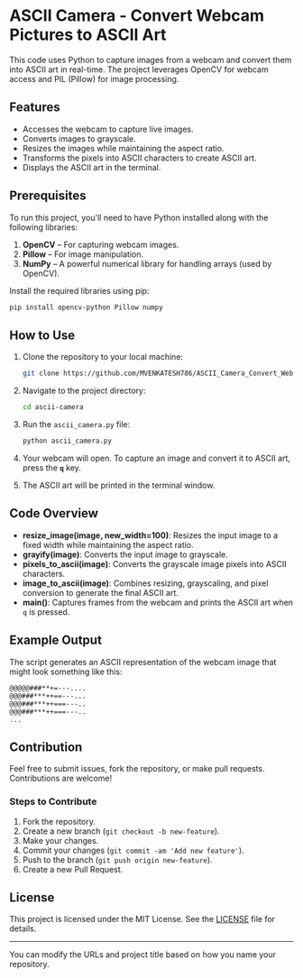 
# ASCII Camera - Convert Webcam Pictures to ASCII Art

This code uses Python to capture images from a webcam and convert them into ASCII art in real-time. The project leverages OpenCV for webcam access and PIL (Pillow) for image processing.

## Features

- Accesses the webcam to capture live images.
- Converts images to grayscale.
- Resizes the images while maintaining the aspect ratio.
- Transforms the pixels into ASCII characters to create ASCII art.
- Displays the ASCII art in the terminal.

## Prerequisites

To run this project, you'll need to have Python installed along with the following libraries:

1. **OpenCV** – For capturing webcam images.
2. **Pillow** – For image manipulation.
3. **NumPy** – A powerful numerical library for handling arrays (used by OpenCV).

Install the required libraries using pip:

```bash
pip install opencv-python Pillow numpy
```

## How to Use

1. Clone the repository to your local machine:

    ```bash
    git clone https://github.com/MVENKATESH786/ASCII_Camera_Convert_Webcam_Images_to_ASCII_Art.git
    ```

2. Navigate to the project directory:

    ```bash
    cd ascii-camera
    ```

3. Run the `ascii_camera.py` file:

    ```bash
    python ascii_camera.py
    ```

4. Your webcam will open. To capture an image and convert it to ASCII art, press the **`q`** key.

5. The ASCII art will be printed in the terminal window.

## Code Overview

- **resize_image(image, new_width=100)**: Resizes the input image to a fixed width while maintaining the aspect ratio.
- **grayify(image)**: Converts the input image to grayscale.
- **pixels_to_ascii(image)**: Converts the grayscale image pixels into ASCII characters.
- **image_to_ascii(image)**: Combines resizing, grayscaling, and pixel conversion to generate the final ASCII art.
- **main()**: Captures frames from the webcam and prints the ASCII art when `q` is pressed.

## Example Output

The script generates an ASCII representation of the webcam image that might look something like this:

``` 
@@@@@###**+=---....
@@@###***++==---...
@@@###***++===---..
@@@###***++===---..
...
```

## Contribution

Feel free to submit issues, fork the repository, or make pull requests. Contributions are welcome!

### Steps to Contribute

1. Fork the repository.
2. Create a new branch (`git checkout -b new-feature`).
3. Make your changes.
4. Commit your changes (`git commit -am 'Add new feature'`).
5. Push to the branch (`git push origin new-feature`).
6. Create a new Pull Request.

## License

This project is licensed under the MIT License. See the [LICENSE](LICENSE) file for details.

---

You can modify the URLs and project title based on how you name your repository.
